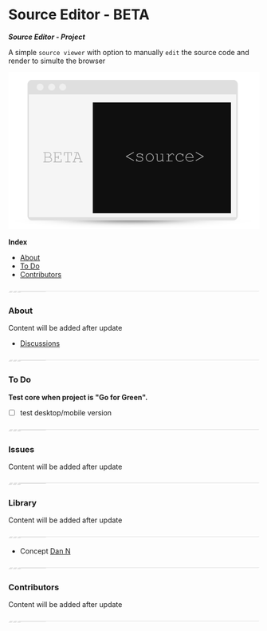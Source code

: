 # Source Editor - BETA

***Source Editor - Project***

A simple `source viewer` with option to manually `edit` the source code and render to simulte the browser


[![CGC](https://raw.githubusercontent.com/lenani-zenart/source/main/assets/img/source-editor.png)](#)



**Index** 
- [About](README.md#about)
- [To Do](README.md#to-do)
- [Contributors](#contributors)

![hr](https://raw.githubusercontent.com/lenani-zenart/source/main/assets/img/hr.png)

### About 
Content will be added after update


 * [Discussions](https://github.com/lenani-zenart/source/discussions)


![hr](https://raw.githubusercontent.com/lenani-zenart/source/main/assets/img/hr.png)

### To Do
**Test core when project is "Go for Green".**

- [ ] test desktop/mobile version


![hr](https://raw.githubusercontent.com/lenani-zenart/source/main/assets/img/hr.png)


### Issues
Content will be added after update



![hr](https://raw.githubusercontent.com/lenani-zenart/source/main/assets/img/hr.png)



### Library
Content will be added after update


![hr](https://raw.githubusercontent.com/lenani-zenart/source/main/assets/img/hr.png)


   * Concept [Dan N](https://github.com/DanNitro)  
   
   
![hr](https://raw.githubusercontent.com/lenani-zenart/source/main/assets/img/hr.png)




### Contributors   
Content will be added after update



![hr](https://raw.githubusercontent.com/PwchiWorld/app/main/assets/img/hr.png)
